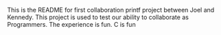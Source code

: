 This is the README for first collaboration printf project between Joel and Kennedy. This project is used to test our ability to collaborate as Programmers. The experience is fun. C is fun
